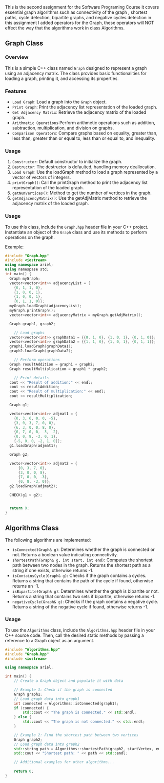 This is the second assignment for the Software Programing Course it covers essential graph algorithms such as connectivity of the graph , shortest paths, cycle detection, bipartite graphs, and negative cycles detection in this assignment I added operators for the Graph, these operators will NOT effect the way that the algorithms work in class Algorithms. 
## Graph Class 

### Overview
This is a simple C++ class named `Graph` designed to represent a graph using an adjacency matrix. The class provides basic functionalities for loading a graph, printing it, and accessing its properties.

### Features
- `Load Graph`: Load a graph into the `Graph` object.
- `Print Graph`: Print the adjacency list representation of the loaded graph.
- `Get Adjacency Matrix`: Retrieve the adjacency matrix of the loaded graph.
- `Arithmetic Operations`:Perform arithmetic operations such as addition, subtraction, multiplication, and division on graphs.
- `Comparison Operators`: Compare graphs based on equality, greater than, less than, greater than or equal to, less than or equal to, and inequality.

### Usage
1. `Constructor`: Default constructor to initialize the graph.
2. `Destructor`: The destructor is defaulted, handling memory deallocation.
3. `Load Graph`: Use the loadGraph method to load a graph represented by a vector of vectors of integers.
4. `printGraph()`:  Call the printGraph method to print the adjacency list representation of the loaded graph.
5. `getNumVertices()`: Method to get the number of vertices in the graph.
7. `getAdjacencyMatrix()`: Use the getAdjMatrix method to retrieve the adjacency matrix of the loaded graph.

### Usage
To use this class, include the `Graph.hpp` header file in your C++ project. Instantiate an object of the `Graph` class and use its methods to perform operations on the graph.

Example:
```cpp
#include "Graph.hpp"
#include <iostream>
using namespace ariel;
using namespase std;
int main() {
  Graph myGraph;
  vector<vector<int>> adjacencyList = {
    {0, 1, 1, 0},
    {1, 0, 0, 1},
    {1, 0, 0, 1},
    {0, 1, 1, 0}};
  myGraph.loadGraph(adjacencyList);
  myGraph.printGraph();
  vector<vector<int>> adjacencyMatrix = myGraph.getAdjMatrix();

  Graph graph1, graph2;

    // Load graphs
  vector<vector<int>> graphData1 = {{0, 1, 0}, {1, 0, 1}, {0, 1, 0}};
  vector<vector<int>> graphData2 = {{1, 1, 0}, {1, 0, 1}, {0, 1, 1}};
  graph1.loadGraph(graphData1);
  graph2.loadGraph(graphData2);

    // Perform operations
  Graph resultAddition = graph1 + graph2;
  Graph resultMultiplication = graph1 * graph2;

    // Print details
  cout << "Result of addition:" << endl;
  cout << resultAddition;
  cout << "Result of multiplication:" << endl;
  cout << resultMultiplication;

  Graph g1;

  vector<vector<int>> adjmat1 = {
    {0, 3, 6, 0, 0, -5},
    {3, 0, 3, 7, 0, 0},
    {6, 3, 0, 0, 8, 0},
    {0, 7, 0, 0, -3, -2},
    {0, 0, 8, -3, 0, 1},
    {-5, 0, 0, -2, 1, 0}};
  g1.loadGraph(adjmat1);

  Graph g2;

  vector<vector<int>> adjmat2 = {
      {0, 3, 7, 0},
      {3, 0, 0, 8},
      {7, 0, 0, -3},
      {0, 8, -3, 0}};
  g2.loadGraph(adjmat2);

  CHECK(g1 > g2);


  return 0;
}
```

## Algorithms Class

The following algorithms are implemented:

- `isConnected(Graph& g)`: Determines whether the graph is connected or not. Returns a boolean value indicating connectivity.
- `shortestPath(Graph& g, int start, int end)`: Computes the shortest path between two nodes in the graph. Returns the shortest path as a string if one exists, otherwise returns -1.
- `isContainsCycle(Graph& g)`: Checks if the graph contains a cycles. Returns a string that contains the path of the cycle if found, otherwise returns an -1.
- `isBipartite(Graph& g)`: Determines whether the graph is bipartite or not. Returns a string that contains two sets if bipartite, otherwise returns -1.
- `negativeCycle(Graph& g)`: Checks if the graph contains a negative cycle. Returns a string of the negative cycle if found, otherwise returns -1.

### Usage

To use the `Algorithms` class, include the `Algorithms.hpp` header file in your C++ source code. Then, call the desired static methods by passing a reference to a Graph object as an argument.

```cpp
#include "Algorithms.hpp"
#include "Graph.hpp"
#include <iostream>

using namespace ariel;

int main() {
    // Create a Graph object and populate it with data

    // Example 1: Check if the graph is connected
    Graph graph1;
    // Load graph data into graph1
    int connected = Algorithms::isConnected(graph1);
    if (connected) {
        std::cout << "The graph is connected." << std::endl;
    } else {
        std::cout << "The graph is not connected." << std::endl;
    }

    // Example 2: Find the shortest path between two vertices
    Graph graph2;
    // Load graph data into graph2
    std::string path = Algorithms::shortestPath(graph2, startVertex, endVertex);
    std::cout << "Shortest path: " << path << std::endl;

    // Additional examples for other algorithms...
    
    return 0;
}
```
